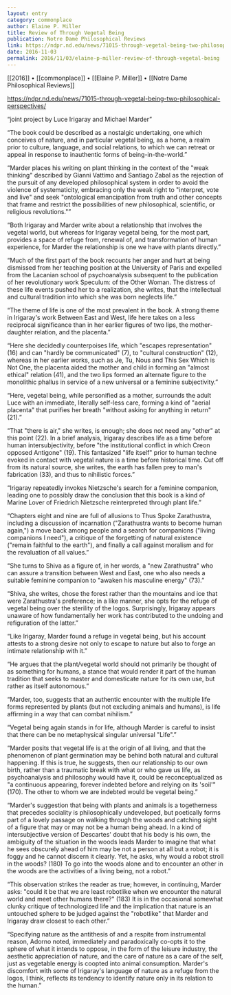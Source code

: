 ```yaml
---
layout: entry
category: commonplace
author: Elaine P. Miller
title: Review of Through Vegetal Being
publication: Notre Dame Philosophical Reviews
link: https://ndpr.nd.edu/news/71015-through-vegetal-being-two-philosophical-perspectives/
date: 2016-11-03
permalink: 2016/11/03/elaine-p-miller-review-of-through-vegetal-being
---
```


[[2016]] • [[commonplace]] • [[Elaine P. Miller]] • [[Notre Dame Philosophical Reviews]]

https://ndpr.nd.edu/news/71015-through-vegetal-being-two-philosophical-perspectives/

“joint project by Luce Irigaray and Michael Marder”

“The book could be described as a nostalgic undertaking, one which conceives of nature, and in particular vegetal being, as a home, a realm prior to culture, language, and social relations, to which we can retreat or appeal in response to inauthentic forms of being-in-the-world.”

“Marder places his writing on plant thinking in the context of the "weak thinking" described by Gianni Vattimo and Santiago Zabal as the rejection of the pursuit of any developed philosophical system in order to avoid the violence of systematicity, embracing only the weak right to "interpret, vote and live" and seek "ontological emancipation from truth and other concepts that frame and restrict the possibilities of new philosophical, scientific, or religious revolutions."”

“Both Irigaray and Marder write about a relationship that involves the vegetal world, but whereas for Irigaray vegetal being, for the most part, provides a space of refuge from, renewal of, and transformation of human experience, for Marder the relationship is one we have with plants directly.”

“Much of the first part of the book recounts her anger and hurt at being dismissed from her teaching position at the University of Paris and expelled from the Lacanian school of psychoanalysis subsequent to the publication of her revolutionary work Speculum: of the Other Woman. The distress of these life events pushed her to a realization, she writes, that the intellectual and cultural tradition into which she was born neglects life.”

“The theme of life is one of the most prevalent in the book. A strong theme in Irigaray's work Between East and West, life here takes on a less reciprocal significance than in her earlier figures of two lips, the mother-daughter relation, and the placenta.”

“Here she decidedly counterpoises life, which "escapes representation" (16) and can "hardly be communicated" (7), to "cultural construction" (12), whereas in her earlier works, such as Je, Tu, Nous and This Sex Which is Not One, the placenta aided the mother and child in forming an "almost ethical" relation (41), and the two lips formed an alternate figure to the monolithic phallus in service of a new universal or a feminine subjectivity.”

“Here, vegetal being, while personified as a mother, surrounds the adult Luce with an immediate, literally self-less care, forming a kind of "aerial placenta" that purifies her breath "without asking for anything in return" (21).”

“That "there is air," she writes, is enough; she does not need any "other" at this point (22). In a brief analysis, Irigaray describes life as a time before human intersubjectivity, before "the institutional conflict in which Creon opposed Antigone" (19). This fantasized "life itself" prior to human techne evoked in contact with vegetal nature is a time before historical time. Cut off from its natural source, she writes, the earth has fallen prey to man's fabrication (33), and thus to nihilistic forces.”

“Irigaray repeatedly invokes Nietzsche's search for a feminine companion, leading one to possibly draw the conclusion that this book is a kind of Marine Lover of Friedrich Nietzsche reinterpreted through plant life.”

“Chapters eight and nine are full of allusions to Thus Spoke Zarathustra, including a discussion of incarnation ("Zarathustra wants to become human again,") a move back among people and a search for companions ("living companions I need"), a critique of the forgetting of natural existence ("remain faithful to the earth"), and finally a call against moralism and for the revaluation of all values.”

“She turns to Shiva as a figure of, in her words, a "new Zarathustra" who can assure a transition between West and East, one who also needs a suitable feminine companion to "awaken his masculine energy" (73).”

“Shiva, she writes, chose the forest rather than the mountains and ice that were Zarathustra's preference; in a like manner, she opts for the refuge of vegetal being over the sterility of the logos. Surprisingly, Irigaray appears unaware of how fundamentally her work has contributed to the undoing and refiguration of the latter.”

“Like Irigaray, Marder found a refuge in vegetal being, but his account attests to a strong desire not only to escape to nature but also to forge an intimate relationship with it.”

“He argues that the plant/vegetal world should not primarily be thought of as something for humans, a stance that would render it part of the human tradition that seeks to master and domesticate nature for its own use, but rather as itself autonomous.”

“Marder, too, suggests that an authentic encounter with the multiple life forms represented by plants (but not excluding animals and humans), is life affirming in a way that can combat nihilism.”

“Vegetal being again stands in for life, although Marder is careful to insist that there can be no metaphysical singular universal "Life".”

“Marder posits that vegetal life is at the origin of all living, and that the phenomenon of plant germination may be behind both natural and cultural happening. If this is true, he suggests, then our relationship to our own birth, rather than a traumatic break with what or who gave us life, as psychoanalysis and philosophy would have it, could be reconceptualized as "a continuous appearing, forever indebted before and relying on its 'soil'" (170). The other to whom we are indebted would be vegetal being.”

“Marder's suggestion that being with plants and animals is a togetherness that precedes sociality is philosophically undeveloped, but poetically forms part of a lovely passage on walking through the woods and catching sight of a figure that may or may not be a human being ahead. In a kind of intersubjective version of Descartes' doubt that his body is his own, the ambiguity of the situation in the woods leads Marder to imagine that what he sees obscurely ahead of him may be not a person at all but a robot; it is foggy and he cannot discern it clearly. Yet, he asks, why would a robot stroll in the woods? (180) To go into the woods alone and to encounter an other in the woods are the activities of a living being, not a robot.”

“This observation strikes the reader as true; however, in continuing, Marder asks: "could it be that we are least robotlike when we encounter the natural world and meet other humans there?" (183) It is in the occasional somewhat clunky critique of technologized life and the implication that nature is an untouched sphere to be judged against the "robotlike" that Marder and Irigaray draw closest to each other.”

“Specifying nature as the antithesis of and a respite from instrumental reason, Adorno noted, immediately and paradoxically co-opts it to the sphere of what it intends to oppose, in the form of the leisure industry, the aesthetic appreciation of nature, and the care of nature as a care of the self, just as vegetable energy is coopted into animal consumption. Marder's discomfort with some of Irigaray's language of nature as a refuge from the logos, I think, reflects its tendency to identify nature only in its relation to the human.”


